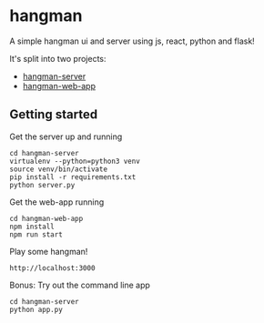 # hangman
A simple hangman ui and server using js, react, python and flask!

It's split into two projects:
- [hangman-server](hangman-server)
- [hangman-web-app](hangman-web-app)

## Getting started

Get the server up and running
```
cd hangman-server
virtualenv --python=python3 venv
source venv/bin/activate
pip install -r requirements.txt
python server.py
```

Get the web-app running
```
cd hangman-web-app
npm install
npm run start
```

Play some hangman!
```
http://localhost:3000
```

Bonus: Try out the command line app
```
cd hangman-server
python app.py
```

